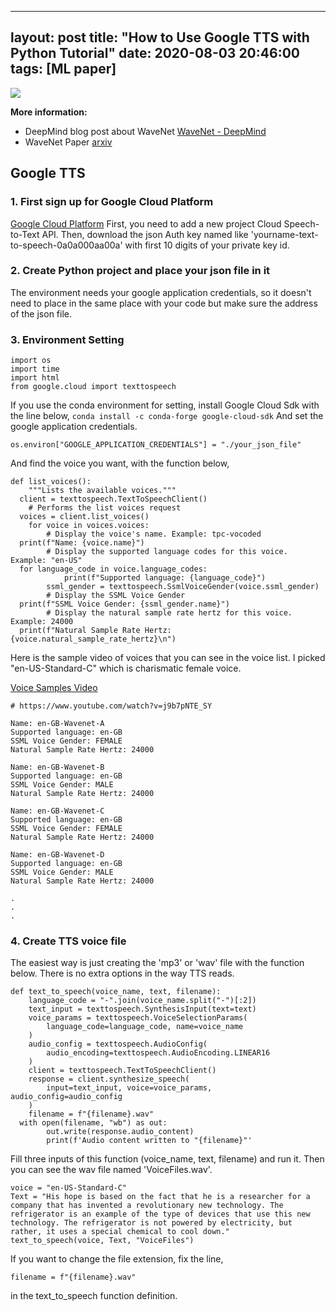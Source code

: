 
---
layout: post
title: "How to Use Google TTS with Python Tutorial"
date: 2020-08-03 20:46:00
tags: [ML paper]
---

![](https://cdn.aitimes.kr/news/photo/201710/10791_10296_126.png)

**More information:**
- DeepMind blog post about WaveNet [WaveNet - DeepMind](https://deepmind.com/blog/article/wavenet-generative-model-raw-audio)
- WaveNet Paper [arxiv](https://arxiv.org/pdf/1609.03499.pdf)

## Google TTS
### 1. First sign up for Google Cloud Platform
[Google Cloud Platform](https://console.developers.google.com/?hl=ko)
First, you need to add a new project Cloud Speech-to-Text API.
Then, download the json Auth key named like 'yourname-text-to-speech-0a0a000aa00a' with first 10 digits of your private key id.


### 2. Create Python project and place your json file in it
The environment needs your google application credentials, so it doesn't need to place in the same place with your code but make sure the address of the json file.

### 3. Environment Setting

	import os  
	import time  
	import html  
	from google.cloud import texttospeech

If you use the conda environment for setting, install Google Cloud Sdk with the line below,
		`conda install -c conda-forge google-cloud-sdk`
And set the google application credentials.

	os.environ["GOOGLE_APPLICATION_CREDENTIALS"] = "./your_json_file"

And find the voice you want, with the function below,

	def list_voices():  
	    """Lists the available voices."""  
	  client = texttospeech.TextToSpeechClient()  
	    # Performs the list voices request  
	  voices = client.list_voices()  
	    for voice in voices.voices:  
	        # Display the voice's name. Example: tpc-vocoded  
	  print(f"Name: {voice.name}")  
	        # Display the supported language codes for this voice. Example: "en-US"  
	  for language_code in voice.language_codes:  
	            print(f"Supported language: {language_code}")  
	        ssml_gender = texttospeech.SsmlVoiceGender(voice.ssml_gender)  
	        # Display the SSML Voice Gender  
	  print(f"SSML Voice Gender: {ssml_gender.name}")  
	        # Display the natural sample rate hertz for this voice. Example: 24000  
	  print(f"Natural Sample Rate Hertz: {voice.natural_sample_rate_hertz}\n")

Here is the sample video of voices that you can see in the voice list. I picked "en-US-Standard-C" which is charismatic female voice.

[Voice Samples Video](https://www.youtube.com/watch?v=j9b7pNTE_SY)

    # https://www.youtube.com/watch?v=j9b7pNTE_SY  
 
	Name: en-GB-Wavenet-A  
	Supported language: en-GB  
	SSML Voice Gender: FEMALE  
	Natural Sample Rate Hertz: 24000  
	 
	Name: en-GB-Wavenet-B  
	Supported language: en-GB  
	SSML Voice Gender: MALE  
	Natural Sample Rate Hertz: 24000  
	 
	Name: en-GB-Wavenet-C  
	Supported language: en-GB  
	SSML Voice Gender: FEMALE  
	Natural Sample Rate Hertz: 24000  
	 
	Name: en-GB-Wavenet-D  
	Supported language: en-GB  
	SSML Voice Gender: MALE  
	Natural Sample Rate Hertz: 24000  
	 
	.
	.
	.

### 4. Create TTS voice file

The easiest way is just creating the 'mp3' or 'wav' file with the function below. There is no extra options in the way TTS reads.

	def text_to_speech(voice_name, text, filename):  
	    language_code = "-".join(voice_name.split("-")[:2])  
	    text_input = texttospeech.SynthesisInput(text=text)  
	    voice_params = texttospeech.VoiceSelectionParams(  
	        language_code=language_code, name=voice_name  
	    )  
	    audio_config = texttospeech.AudioConfig(  
	        audio_encoding=texttospeech.AudioEncoding.LINEAR16  
	    )  
	    client = texttospeech.TextToSpeechClient()  
	    response = client.synthesize_speech(  
	        input=text_input, voice=voice_params, audio_config=audio_config  
	    )  
	    filename = f"{filename}.wav"
	  with open(filename, "wb") as out:  
	        out.write(response.audio_content)  
	        print(f'Audio content written to "{filename}"'

Fill three inputs of this function (voice_name, text, filename) and run it. Then you can see the wav file named 'VoiceFiles.wav'.

	voice = "en-US-Standard-C"
	Text = "His hope is based on the fact that he is a researcher for a company that has invented a revolutionary new technology. The refrigerator is an example of the type of devices that use this new technology. The refrigerator is not powered by electricity, but rather, it uses a special chemical to cool down."
	text_to_speech(voice, Text, "VoiceFiles")
	
 If you want to change the file extension, fix the line,
 
	filename = f"{filename}.wav"

in the text_to_speech function definition.
	
